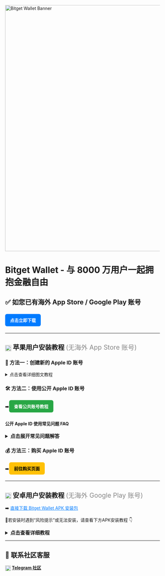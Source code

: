 <!-- Banner -->
<img src="https://cdn.bitkeep.vip/operation/u_b_27f96860-582b-11f0-a200-6798ef212d76.jpeg" alt="Bitget Wallet Banner" width="800"/>

<h1>Bitget Wallet - 与 8000 万用户一起拥抱金融自由</h1>

<h2>✅ 如您已有海外 App Store / Google Play 账号</h2>
<a href="https://bitgetwallet.onelink.me/6Vx1/51jsnt2g" style="display:inline-block;padding:10px 16px;background:#007bff;color:#fff;text-decoration:none;border-radius:6px;margin:8px 0; font-weight: bold;">点击立即下载</a>

<hr/>

<h2><img src="https://img.icons8.com/ios-filled/25/000000/mac-os.png" width="20" style="vertical-align: middle;"/> 苹果用户安装教程 <span style="font-weight:normal;color:#888">(无海外 App Store 账号)</span></h2>

<h3>📘 方法一：创建新的 Apple ID 账号</h3>
<details>
  <summary>点击查看详细图文教程</summary>
  <img src="https://cdn.bitkeep.vip/operation/u_b_47995ff0-582a-11f0-a200-6798ef212d76.jpeg" width="800" alt="创建苹果新账号 - 步骤1"/>
  <img src="https://cdn.bitkeep.vip/operation/u_b_47a48380-582a-11f0-a200-6798ef212d76.jpeg" width="800" alt="创建苹果新账号 - 步骤2"/>
  <img src="https://cdn.bitkeep.vip/operation/u_b_47a6f480-582a-11f0-a200-6798ef212d76.jpeg" width="800" alt="创建苹果新账号 - 步骤3"/>
</details>

<h3>🛠️ 方法二：使用公开 Apple ID 账号</h3>
➡️<a href="https://www.xgjs.top/" style="display:inline-block;padding:10px 16px;background:#28a745;color:#fff;text-decoration:none;border-radius:6px;margin:6px 0; font-weight: bold;">查看公共账号教程</a>

<h4>公开 Apple ID 使用常见问题 FAQ</h4>
<details>
  <summary style="font-size: 16px; font-weight: bold; cursor: pointer;">点击展开常见问题解答</summary>
  <ul style="line-height: 1.8; margin-top: 12px;">
    <li><strong>Q：</strong>登录公共 Apple ID 时提示「双重验证」怎么办？<br/>
        <strong>A：</strong>清除浏览器缓存，刷新页面获取新账号，并严格按教程登录。
    </li>
    <li><strong>Q：</strong>手机出现「丢失的 iPhone」，提示联系私人账号怎么办？<br/>
        <strong>A：</strong>输入正确锁屏密码解除限制，并立即退出公共账号。
    </li>
    <li><strong>Q：</strong>下载 Bitget Wallet 时提示「App 不可用」怎么办？<br/>
        <strong>A：</strong>检查 Apple ID 地区是否为中国大陆，重新登录后再下载。
    </li>
    <li><strong>Q：</strong>App Store 提示「验证失败」怎么办？<br/>
        <strong>A：</strong>使用原始下载账号更新，或卸载后用当前账号重新安装。
    </li>
    <li><strong>Q：</strong>下载提示「此项目已不再提供」怎么办？<br/>
        <strong>A：</strong>删除旧版本 App，重新下载安装最新版即可。
    </li>
    <li><strong>Q：</strong>公共 Apple ID 安全吗？<br/>
        <strong>A：</strong>用于临时下载是安全的，但请勿绑定隐私信息。
    </li>
    <li><strong>Q：</strong>账号创建后登录不了 App Store？<br/>
        <strong>A：</strong>请检查网络环境是否为海外 IP，必要时使用 VPN。
    </li>
  </ul>
</details>

<h3>💰 方法三：购买 Apple ID 账号</h3>
➡️<a href="https://buy.vntos.com/buy/11" style="display:inline-block;padding:10px 16px;background:#ffc107;color:#000;text-decoration:none;border-radius:6px;margin:6px 0; font-weight: bold;">前往购买页面</a>

<hr/>

<h2><img src="https://img.icons8.com/ios-filled/25/000000/android-os.png" width="20" style="vertical-align: middle;"/> 安卓用户安装教程 <span style="font-weight:normal;color:#888">(无海外 Google Play 账号)</span></h2>

➡️ <a href="https://static.bitkeep.vip/apk/9080/BitgetWallet9080_official.apk" target="_blank" style="color: #007bff; text-decoration: underline;">直接下载 Bitget Wallet APK 安装包</a>

<p style="margin-top: 10px;">🔔若安装时遇到“风险提示”或无法安装，请查看下方APK安装教程 👇</p>

<details style="margin-top: 10px;">
  <summary style="font-size: 16px; font-weight: bold; cursor: pointer;">点击查看详细教程</summary>
  <img src="https://cdn.bitkeep.vip/operation/u_b_9d919580-582a-11f0-a200-6798ef212d76.jpeg" width="800" alt="安卓安装步骤1" style="margin: 10px 0;"/>
  <img src="https://cdn.bitkeep.vip/operation/u_b_9d9258d0-582a-11f0-a200-6798ef212d76.jpeg" width="800" alt="安卓安装步骤2"/>
</details>

<hr/>

<h2>💬 联系社区客服</h2>
<p>
  <img src="https://img.icons8.com/ios-filled/25/000000/telegram-app.png" width="18" style="vertical-align: middle;"/> 
  <a href="https://t.me/Bitget_Wallet_CN" style="font-weight: bold;">Telegram 社区</a>
</p>
